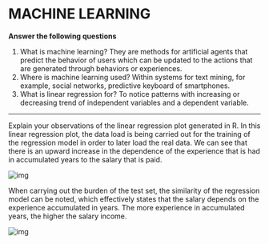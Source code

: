 # MACHINE LEARNING
**Answer the following questions**

1. What is machine learning?
They are methods for artificial agents that predict the behavior of users which can be updated to the actions that are generated through behaviors or experiences.
2. Where is machine learning used?
Within systems for text mining, for example, social networks, predictive keyboard of smartphones.
3. What is linear regression for?
To notice patterns with increasing or decreasing trend of independent variables and a dependent variable.
----------------------------------------------------------------
Explain your observations of the linear regression plot generated in R.
In this linear regression plot, the data load is being carried out for the training of the regression model in order to later load the real data.
We can see that there is an upward increase in the dependence of the experience that is had in accumulated years to the salary that is paid.

![img]()

When carrying out the burden of the test set, the similarity of the regression model can be noted, which effectively states that the salary depends on the experience accumulated in years.
The more experience in accumulated years, the higher the salary income.

![img]()
